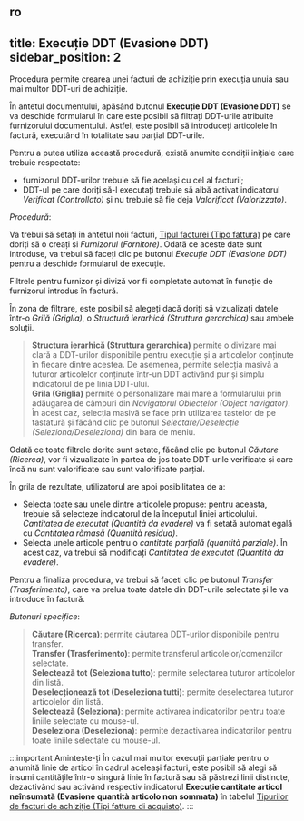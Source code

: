 ro
---
title: Execuție DDT (Evasione DDT)
sidebar_position: 2
---

Procedura permite crearea unei facturi de achiziție prin execuția unuia sau mai multor DDT-uri de achiziție.

În antetul documentului, apăsând butonul **Execuție DDT (Evasione DDT)** se va deschide formularul în care este posibil să filtrați DDT-urile atribuite furnizorului documentului. Astfel, este posibil să introduceți articolele în factură, executând în totalitate sau parțial DDT-urile.

Pentru a putea utiliza această procedură, există anumite condiții inițiale care trebuie respectate:

- furnizorul DDT-urilor trebuie să fie același cu cel al facturii;
- DDT-ul pe care doriți să-l executați trebuie să aibă activat indicatorul *Verificat (Controllato)* și nu trebuie să fie deja *Valorificat (Valorizzato)*.

*Procedură*:

Va trebui să setați în antetul noii facturi, [Tipul facturei (Tipo fattura)](/docs/configurations/tables/purchase/purchase-invoices-type) pe care doriți să o creați și *Furnizorul (Fornitore)*. Odată ce aceste date sunt introduse, va trebui să faceți clic pe butonul *Execuție DDT (Evasione DDT)* pentru a deschide formularul de execuție.

Filtrele pentru furnizor și diviză vor fi completate automat în funcție de furnizorul introdus în factură.

În zona de filtrare, este posibil să alegeți dacă doriți să vizualizați datele într-o *Grilă (Griglia)*, o *Structură ierarhică (Struttura gerarchica)* sau ambele soluții.

> **Structura ierarhică (Struttura gerarchica)** permite o divizare mai clară a DDT-urilor disponibile pentru execuție și a articolelor conținute în fiecare dintre acestea. De asemenea, permite selecția masivă a tuturor articolelor conținute într-un DDT activând pur și simplu indicatorul de pe linia DDT-ului.   
> **Grila (Griglia)** permite o personalizare mai mare a formularului prin adăugarea de câmpuri din *Navigatorul Obiectelor (Object navigator)*. În acest caz, selecția masivă se face prin utilizarea tastelor de pe tastatură și făcând clic pe butonul *Selectare/Deselecție (Seleziona/Deseleziona)* din bara de meniu.

Odată ce toate filtrele dorite sunt setate, făcând clic pe butonul *Căutare (Ricerca)*, vor fi vizualizate în partea de jos toate DDT-urile verificate și care încă nu sunt valorificate sau sunt valorificate parțial.

În grila de rezultate, utilizatorul are apoi posibilitatea de a:

 - Selecta toate sau unele dintre articolele propuse: pentru aceasta, trebuie să selecteze indicatorul de la începutul liniei articolului. *Cantitatea de executat (Quantità da evadere)* va fi setată automat egală cu *Cantitatea rămasă (Quantità residua)*.
 - Selecta unele articole pentru o *cantitate parțială (quantità parziale)*. În acest caz, va trebui să modificați *Cantitatea de executat (Quantità da evadere)*.

Pentru a finaliza procedura, va trebui să faceti clic pe butonul *Transfer (Trasferimento)*, care va prelua toate datele din DDT-urile selectate și le va introduce în factură.

*Butonuri specifice*:

> **Căutare (Ricerca)**: permite căutarea DDT-urilor disponibile pentru transfer.  
> **Transfer (Trasferimento)**: permite transferul articolelor/comenzilor selectate.  
> **Selectează tot (Seleziona tutto)**: permite selectarea tuturor articolelor din listă.  
> **Deselecționează tot (Deseleziona tutti)**: permite deselectarea tuturor articolelor din listă.  
> **Selectează (Seleziona)**: permite activarea indicatorilor pentru toate liniile selectate cu mouse-ul.   
> **Deseleziona (Deseleziona)**: permite dezactivarea indicatorilor pentru toate liniile selectate cu mouse-ul.

:::important Amintește-ți
În cazul mai multor execuții parțiale pentru o anumită linie de articol în cadrul aceleași facturi, este posibil să alegi să insumi cantitățile într-o singură linie în factură sau să păstrezi linii distincte, dezactivând sau activând respectiv indicatorul **Execuție cantitate articol neînsumată (Evasione quantità articolo non sommata)** în tabelul [Tipurilor de facturi de achiziție (Tipi fatture di acquisto)](/docs/configurations/tables/purchase/purchase-invoices-type).
:::